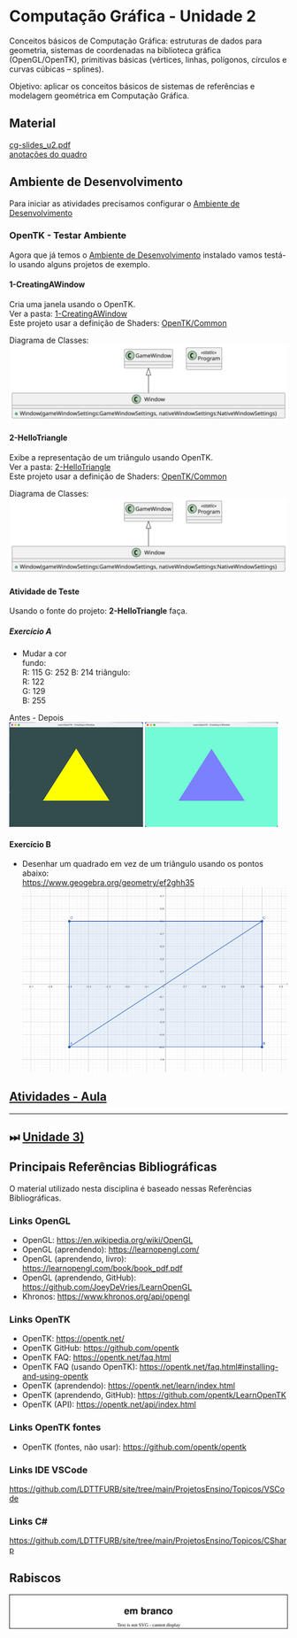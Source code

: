 # Computação Gráfica - Unidade 2  

Conceitos básicos de Computação Gráfica: estruturas de dados para geometria, sistemas de coordenadas na biblioteca gráfica (OpenGL/OpenTK), primitivas básicas (vértices, linhas, polígonos, círculos e curvas cúbicas – splines).  

Objetivo: aplicar os conceitos básicos de sistemas de referências e modelagem geométrica em Computação Gráfica.  

## Material  

[cg-slides_u2.pdf](./cg-slides_u2.pdf "cg-slides_u2.pdf")  
[anotações do quadro](aulaAnotacoesQuadro)  

## Ambiente de Desenvolvimento

Para iniciar as atividades precisamos configurar o [Ambiente de Desenvolvimento](AmbienteDesenvolvimento.md "Ambiente de Desenvolvimento")  

### OpenTK - Testar Ambiente

Agora que já temos o [Ambiente de Desenvolvimento](AmbienteDesenvolvimento.md "Ambiente de Desenvolvimento") instalado vamos testá-lo usando alguns projetos de exemplo.  

#### 1-CreatingAWindow

Cria uma janela usando o OpenTK.  
Ver a pasta: [1-CreatingAWindow](OpenTK/Chapter1/1-CreatingAWindow)  
Este projeto usar a definição de Shaders: [OpenTK/Common](OpenTK/Common)  

Diagrama de Classes:  
![Diagrama de Classes](OpenTK/Chapter1/1-CreatingAWindow/svg/plantuml/include.svg)  

#### 2-HelloTriangle

Exibe a representação de um triângulo usando OpenTK.  
Ver a pasta: [2-HelloTriangle](OpenTK/Chapter1/2-HelloTriangle)  
Este projeto usar a definição de Shaders: [OpenTK/Common](OpenTK/Common)  

Diagrama de Classes:  
![Diagrama de Classes](OpenTK/Chapter1/2-HelloTriangle/svg/plantuml/include.svg)  

#### Atividade de Teste

Usando o fonte do projeto: **2-HelloTriangle** faça.

##### Exercício A

- Mudar a cor  
  fundo:  
    R: 115      <!-- 115/256 = 0.44921875 -->
    G: 252      <!-- 252/256 = 0.98437500 -->
    B: 214      <!-- 214/256 = 0.83593750 -->
  triângulo:  
    R: 122      <!-- 122/256 = 0.47656250 -->  
    G: 129      <!-- 129/256 = 0.50390625 -->  
    B: 255      <!-- 255/256 = 0.99609375 -->  

Antes - Depois  
![2-HelloTriangle_antes](OpenTK/Chapter1/2-HelloTriangle/2-HelloTriangle_antes.png) ![2-HelloTriangle_depois](OpenTK/Chapter1/2-HelloTriangle/2-HelloTriangle_depois.png)  

#### Exercício B

- Desenhar um quadrado em vez de um triângulo usando os pontos abaixo:  
<https://www.geogebra.org/geometry/ef2ghh35>  
![geogebraQuadrado](OpenTK/Chapter1/2-HelloTriangle/geogebraQuadrado.png)  

## [Atividades - Aula](Atividade2/README.md "Atividades - Aula")  

----------

## ⏭ [Unidade 3)](../Unidade3/README.md "Unidade 3")  

## Principais Referências Bibliográficas​

O material utilizado nesta disciplina é baseado nessas Referências Bibliográficas​.  

### Links OpenGL

- OpenGL: <https://en.wikipedia.org/wiki/OpenGL>  
- OpenGL (aprendendo): <https://learnopengl.com/>  
- OpenGL (aprendendo, livro): <https://learnopengl.com/book/book_pdf.pdf>
- OpenGL (aprendendo, GitHub): <https://github.com/JoeyDeVries/LearnOpenGL>  
- Khronos: <https://www.khronos.org/api/opengl>  

### Links OpenTK

- OpenTK: <https://opentk.net/>  
- OpenTK GitHub: <https://github.com/opentk>  
- OpenTK FAQ: <https://opentk.net/faq.html>  
- OpenTK FAQ (usando OpenTK): <https://opentk.net/faq.html#installing-and-using-opentk>  
- OpenTK (aprendendo): <https://opentk.net/learn/index.html>  
- OpenTK (aprendendo, GitHub): <https://github.com/opentk/LearnOpenTK>  
- OpenTK (API): <https://opentk.net/api/index.html>  

### Links OpenTK fontes

- OpenTK (fontes, não usar): <https://github.com/opentk/opentk>  

### Links IDE VSCode

<https://github.com/LDTTFURB/site/tree/main/ProjetosEnsino/Topicos/VSCode>  

### Links C\#

<https://github.com/LDTTFURB/site/tree/main/ProjetosEnsino/Topicos/CSharp>  

## Rabiscos

![aulaRabiscos](aulaRabiscos.drawio.svg)
